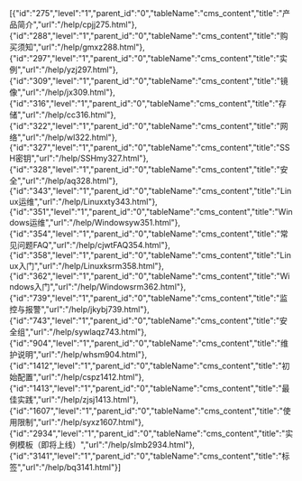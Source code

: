 [{"id":"275","level":"1","parent_id":"0","tableName":"cms_content","title":"产品简介","url":"/help/cpjj275.html"},{"id":"288","level":"1","parent_id":"0","tableName":"cms_content","title":"购买须知","url":"/help/gmxz288.html"},{"id":"297","level":"1","parent_id":"0","tableName":"cms_content","title":"实例","url":"/help/yzj297.html"},{"id":"309","level":"1","parent_id":"0","tableName":"cms_content","title":"镜像","url":"/help/jx309.html"},{"id":"316","level":"1","parent_id":"0","tableName":"cms_content","title":"存储","url":"/help/cc316.html"},{"id":"322","level":"1","parent_id":"0","tableName":"cms_content","title":"网络","url":"/help/wl322.html"},{"id":"327","level":"1","parent_id":"0","tableName":"cms_content","title":"SSH密钥","url":"/help/SSHmy327.html"},{"id":"328","level":"1","parent_id":"0","tableName":"cms_content","title":"安全","url":"/help/aq328.html"},{"id":"343","level":"1","parent_id":"0","tableName":"cms_content","title":"Linux运维","url":"/help/Linuxxty343.html"},{"id":"351","level":"1","parent_id":"0","tableName":"cms_content","title":"Windows运维","url":"/help/Windowsyw351.html"},{"id":"354","level":"1","parent_id":"0","tableName":"cms_content","title":"常见问题FAQ","url":"/help/cjwtFAQ354.html"},{"id":"358","level":"1","parent_id":"0","tableName":"cms_content","title":"Linux入门","url":"/help/Linuxksrm358.html"},{"id":"362","level":"1","parent_id":"0","tableName":"cms_content","title":"Windows入门","url":"/help/Windowsrm362.html"},{"id":"739","level":"1","parent_id":"0","tableName":"cms_content","title":"监控与报警","url":"/help/jkybj739.html"},{"id":"743","level":"1","parent_id":"0","tableName":"cms_content","title":"安全组","url":"/help/sywlaqz743.html"},{"id":"904","level":"1","parent_id":"0","tableName":"cms_content","title":"维护说明","url":"/help/whsm904.html"},{"id":"1412","level":"1","parent_id":"0","tableName":"cms_content","title":"初始配置","url":"/help/cspz1412.html"},{"id":"1413","level":"1","parent_id":"0","tableName":"cms_content","title":"最佳实践","url":"/help/zjsj1413.html"},{"id":"1607","level":"1","parent_id":"0","tableName":"cms_content","title":"使用限制","url":"/help/syxz1607.html"},{"id":"2934","level":"1","parent_id":"0","tableName":"cms_content","title":"实例模板（即将上线）","url":"/help/slmb2934.html"},{"id":"3141","level":"1","parent_id":"0","tableName":"cms_content","title":"标签","url":"/help/bq3141.html"}]